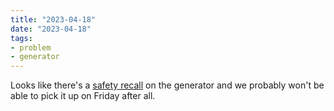 ```yaml
---
title: "2023-04-18"
date: "2023-04-18"
tags:
- problem
- generator
---
```

Looks like there's a [safety recall](https://www.facebook.com/groups/809895726815928/permalink/949117572893742/) on the generator and we probably won't be able to pick it up on Friday after all. 
